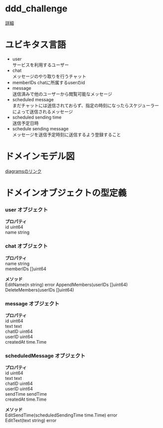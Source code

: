 # ddd_challenge
[詳細](https://chatwork.connpass.com/event/263334)

# ユビキタス言語 
- user  
サービスを利用するユーザー
- chat  
メッセージのやり取りを行うチャット
- memberIDs
chatに所属するuserのid
- message  
送信済みで他のユーザーから閲覧可能なメッセージ
- scheduled message  
まだチャットには送信されておらず、指定の時刻になったらスケジューラーによって送信されるメッセージ
- scheduled sending time  
送信予定日時
- schedule sending message  
メッセージを送信予定時刻に送信するよう登録すること


# ドメインモデル図
[diagramsのリンク](https://drive.google.com/file/d/1RRtEIXxGXNl_dkC8ilsaZBkRqGEwHCfz/view?usp=sharing)

# ドメインオブジェクトの型定義
### user オブジェクト  
**プロパティ**  
id   uint64  
name string  

### chat オブジェクト
**プロパティ**  
name      string  
memberIDs []uint64  

**メソッド**  
EditName(n string) error
AppendMembers(userIDs []uint64)
DeleteMembers(userIDs []uint64)

### message オブジェクト
**プロパティ**  
id        uint64  
text      text  
chatID    uint64  
userID    uint64  
createdAt time.Time  

### scheduledMessage オブジェクト
**プロパティ**  
id        uint64  
text      text  
chatID    uint64  
userID    uint64  
sendTime  sendTime  
createdAt time.Time 

**メソッド**  
EditSendTime(scheduledSendingTime time.Time) error  
EditText(text string) error